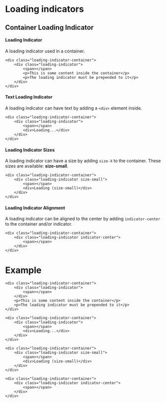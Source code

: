 # Loading indicators

## Container Loading Indicator

#### Loading Indicator
A loading indicator used in a container.

    <div class="loading-indicator-container">
        <div class="loading-indicator">
            <span></span>
            <p>This is some content inside the container</p>
            <p>The loading indicator must be prepended to it</p>
        </div>
    </div>

#### Text Loading Indicator
A loading indicator can have text by adding a `<div>` element inside.

    <div class="loading-indicator-container">
        <div class="loading-indicator">
            <span></span>
            <div>Loading...</div>
        </div>
    </div>

#### Loading Indicator Sizes

A loading indicator can have a size by adding `size-X` to the container. These sizes are available: **size-small**.

    <div class="loading-indicator-container">
        <div class="loading-indicator size-small">
            <span></span>
            <div>Loading (size-small)</div>
        </div>
    </div>

#### Loading Indicator Alignment

A loading indicator can be aligned to the center by adding `indicator-center` to the container and/or indicator.

    <div class="loading-indicator-container">
        <div class="loading-indicator indicator-center">
            <span></span>
        </div>
    </div>

# Example

    <div class="loading-indicator-container">
        <div class="loading-indicator">
            <span></span>
        </div>
        <p>This is some content inside the container</p>
        <p>The loading indicator must be prepended to it</p>
    </div>

    <div class="loading-indicator-container">
        <div class="loading-indicator">
            <span></span>
            <div>Loading...</div>
        </div>
    </div>

    <div class="loading-indicator-container">
        <div class="loading-indicator size-small">
            <span></span>
            <div>Loading (size-small)</div>
        </div>
    </div>

    <div class="loading-indicator-container">
        <div class="loading-indicator indicator-center">
            <span></span>
        </div>
    </div>
